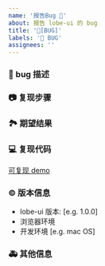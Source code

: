 ```yaml
---
name: '报告Bug 🐛'
about: 报告 lobe-ui 的 bug
title: '🐛[BUG]'
labels: '🐛 BUG'
assignees: ''
---
```


### 🐛 bug 描述

<!--
详细地描述 bug，让大家都能理解
-->

### 📷 复现步骤

<!--
清晰描述复现步骤，让别人也能看到问题
-->

### 🏞 期望结果

<!--
描述你原本期望看到的结果
-->

### 💻 复现代码

<!--
提供可复现的代码，仓库，或线上示例
(可在下方 codesandbox 链接中添加你的最小可复现 demo)
-->

[可复现 demo](https://codesandbox.io/s/html2ksetch-demo-m53be?file=/src/Demo.tsx)

### © 版本信息

- lobe-ui 版本: [e.g. 1.0.0]
- 浏览器环境
- 开发环境 [e.g. mac OS]

### 🚑 其他信息

<!--
如截图等其他信息可以贴在这里
-->
